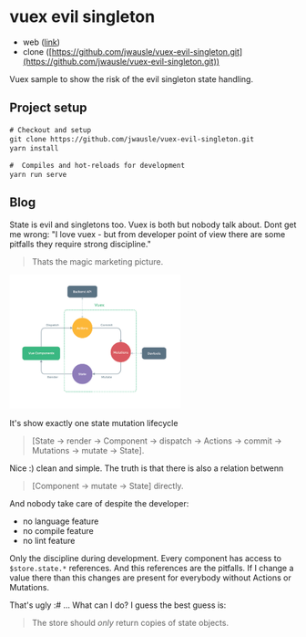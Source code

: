 # vuex evil singleton	

* web ([link](https://github.com/jwausle/vuex-evil-singleton)) 
* clone ([https://github.com/jwausle/vuex-evil-singleton.git](https://github.com/jwausle/vuex-evil-singleton.git))

Vuex sample to show the risk of the evil singleton state handling.

## Project setup

```
# Checkout and setup
git clone https://github.com/jwausle/vuex-evil-singleton.git
yarn install
```

```
#  Compiles and hot-reloads for development
yarn run serve
```

## Blog

State is evil and singletons too. Vuex is both but nobody talk about. Dont get me wrong: "I love vuex - but from developer point of view there are some pitfalls they require strong discipline."

> Thats the magic marketing picture. 

<img src="./doc/vuex.png" width="300" />

It's show exactly one state mutation lifecycle 
> [State -> render -> Component -> dispatch -> Actions -> commit -> Mutations -> mutate -> State]. 

Nice :) clean and simple. The truth is that there is also a relation betwenn 
> [Component -> mutate -> State] directly. 

And nobody take care of despite the developer:

- no language feature
- no compile feature
- no lint feature

Only the discipline during development. Every component has access to `$store.state.*` references. And this references are the pitfalls. If I change a value there than this changes are present for everybody without Actions or Mutations.

That's ugly :# ... What can I do? I guess the best guess is: 

> The store should _only_ return copies of state objects.

